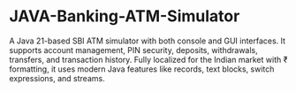 # JAVA-Banking-ATM-Simulator
A Java 21-based SBI ATM simulator with both console and GUI interfaces. It supports account management, PIN security, deposits, withdrawals, transfers, and transaction history. Fully localized for the Indian market with ₹ formatting, it uses modern Java features like records, text blocks, switch expressions, and streams.
